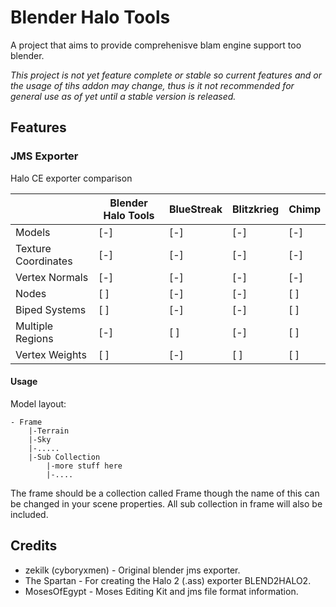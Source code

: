 # Blender Halo Tools

A project that aims to provide comprehenisve blam engine support too blender.

_This project is not yet feature complete or stable so current features and or the usage of tihs addon may change, thus is it not recommended for general use as of yet until a stable version is released._

## Features

### JMS Exporter
Halo CE exporter comparison

|                     | Blender Halo Tools | BlueStreak | Blitzkrieg | Chimp |
|---------------------|--------------------|------------|------------|-------|
| Models              | [-]                | [-]        | [-]        | [-]   |
| Texture Coordinates | [-]                | [-]        | [-]        | [-]   |
| Vertex Normals      | [-]                | [-]        | [-]        | [-]   |
| Nodes               | [ ]                | [-]        | [-]        | [ ]   |
| Biped Systems       | [ ]                | [-]        | [-]        | [ ]   |
| Multiple Regions    | [-]                | [ ]        | [-]        | [ ]   |
| Vertex Weights      | [ ]                | [-]        | [ ]        | [ ]   |

#### Usage
Model layout:
```
- Frame
    |-Terrain
    |-Sky
    |-.....
    |-Sub Collection
        |-more stuff here
        |-....
```
The frame should be a collection called Frame though the name of this can be changed in your scene properties. All sub collection in frame will also be included.

## Credits
* zekilk (cyboryxmen) - Original blender jms exporter.
* The Spartan - For creating the Halo 2 (.ass) exporter BLEND2HALO2.
* MosesOfEgypt - Moses Editing Kit and jms file format information.
